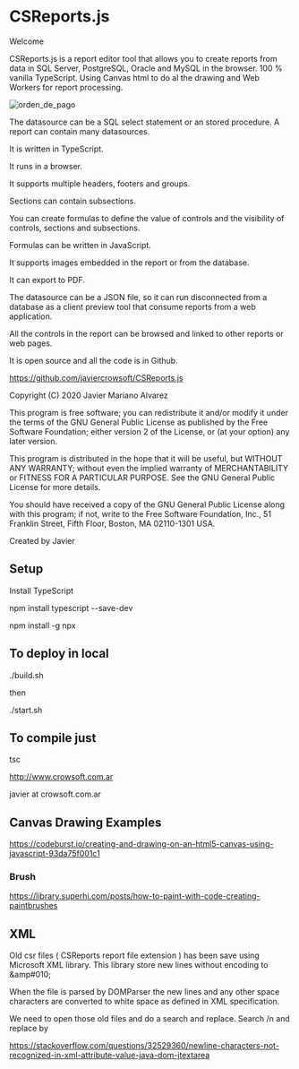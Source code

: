 CSReports.js
=============

Welcome

CSReports.js is a report editor tool that allows you to create reports from data in SQL Server, PostgreSQL, Oracle and MySQL in the browser. 100 % vanilla TypeScript. Using Canvas html to do al the drawing and Web Workers for report processing.

![orden_de_pago](https://github.com/javiercrowsoft/CSReports.js/assets/1075455/7bb5c7d4-0775-4b6c-9d90-eea2555268a7)

The datasource can be a SQL select statement or an stored procedure. A report can contain many datasources.

It is written in TypeScript.

It runs in a browser.

It supports multiple headers, footers and groups.

Sections can contain subsections.

You can create formulas to define the value of controls and the visibility of controls, sections and subsections.

Formulas can be written in JavaScript.

It supports images embedded in the report or from the database.

It can export to PDF.

The datasource can be a JSON file, so it can run disconnected from a database as a client preview tool that consume
reports from a web application.

All the controls in the report can be browsed and linked to other reports or web pages.

It is open source and all the code is in Github.

https://github.com/javiercrowsoft/CSReports.js

Copyright (C) 2020 Javier Mariano Alvarez

This program is free software; you can redistribute it and/or modify it under the terms of the GNU General Public License as published by the Free Software Foundation; either version 2 of the License, or (at your option) any later version.

This program is distributed in the hope that it will be useful, but WITHOUT ANY WARRANTY; without even the implied warranty of MERCHANTABILITY or FITNESS FOR A PARTICULAR PURPOSE. See the GNU General Public License for more details.

You should have received a copy of the GNU General Public License along with this program; if not, write to the Free Software Foundation, Inc., 51 Franklin Street, Fifth Floor, Boston, MA 02110-1301 USA.

Created by Javier

## Setup

Install TypeScript

npm install typescript --save-dev

npm install -g npx

## To deploy in local

./build.sh

then

./start.sh

## To compile just

tsc

http://www.crowsoft.com.ar

javier at crowsoft.com.ar


## Canvas Drawing Examples

https://codeburst.io/creating-and-drawing-on-an-html5-canvas-using-javascript-93da75f001c1

### Brush
https://library.superhi.com/posts/how-to-paint-with-code-creating-paintbrushes

## XML
Old csr files ( CSReports report file extension ) has been save using Microsoft XML library. This library store new lines without encoding to &amp#010;

When the file is parsed by DOMParser the new lines and any other space characters are converted to white space as defined in XML specification.

We need to open those old files and do a search and replace. Search /n and replace by &#010;

https://stackoverflow.com/questions/32529360/newline-characters-not-recognized-in-xml-attribute-value-java-dom-jtextarea